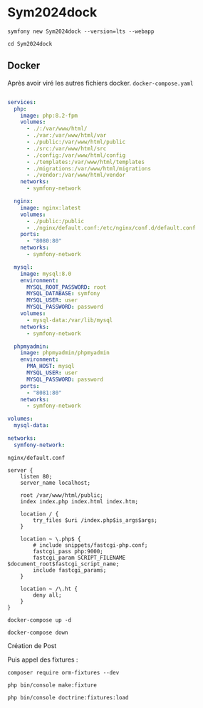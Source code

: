# Sym2024dock

    symfony new Sym2024dock --version=lts --webapp

    cd Sym2024dock


## Docker

Après avoir viré les autres fichiers docker.
`docker-compose.yaml`

```yaml

services:
  php:
    image: php:8.2-fpm
    volumes:
      - ./:/var/www/html/
      - ./var:/var/www/html/var
      - ./public:/var/www/html/public
      - ./src:/var/www/html/src
      - ./config:/var/www/html/config
      - ./templates:/var/www/html/templates
      - ./migrations:/var/www/html/migrations
      - ./vendor:/var/www/html/vendor
    networks:
      - symfony-network

  nginx:
    image: nginx:latest
    volumes:
      - ./public:/public
      - ./nginx/default.conf:/etc/nginx/conf.d/default.conf
    ports:
      - "8080:80"
    networks:
      - symfony-network

  mysql:
    image: mysql:8.0
    environment:
      MYSQL_ROOT_PASSWORD: root
      MYSQL_DATABASE: symfony
      MYSQL_USER: user
      MYSQL_PASSWORD: password
    volumes:
      - mysql-data:/var/lib/mysql
    networks:
      - symfony-network

  phpmyadmin:
    image: phpmyadmin/phpmyadmin
    environment:
      PMA_HOST: mysql
      MYSQL_USER: user
      MYSQL_PASSWORD: password
    ports:
      - "8081:80"
    networks:
      - symfony-network

volumes:
  mysql-data:

networks:
  symfony-network:
```

`nginx/default.conf`

```nginx
server {
    listen 80;
    server_name localhost;

    root /var/www/html/public;
    index index.php index.html index.htm;

    location / {
        try_files $uri /index.php$is_args$args;
    }

    location ~ \.php$ {
        # include snippets/fastcgi-php.conf;
        fastcgi_pass php:9000;
        fastcgi_param SCRIPT_FILENAME $document_root$fastcgi_script_name;
        include fastcgi_params;
    }

    location ~ /\.ht {
        deny all;
    }
}
```

    docker-compose up -d

    docker-compose down

Création de Post

Puis appel des fixtures :

    composer require orm-fixtures --dev

    php bin/console make:fixture

    php bin/console doctrine:fixtures:load
